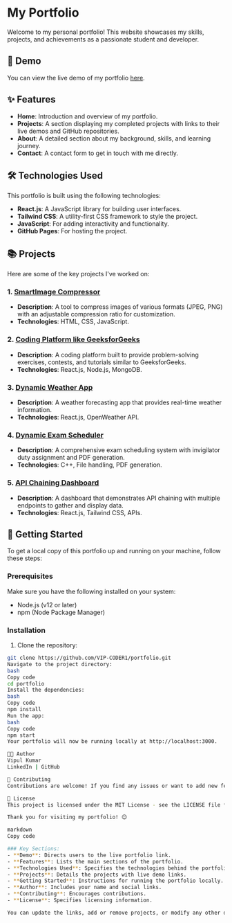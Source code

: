 # My Portfolio

Welcome to my personal portfolio! This website showcases my skills, projects, and achievements as a passionate student and developer.

## 🚀 Demo

You can view the live demo of my portfolio [here](https://my-portfolio-flax-xi-77.vercel.app/).

## ✨ Features

- **Home**: Introduction and overview of my portfolio.
- **Projects**: A section displaying my completed projects with links to their live demos and GitHub repositories.
- **About**: A detailed section about my background, skills, and learning journey.
- **Contact**: A contact form to get in touch with me directly.

## 🛠️ Technologies Used

This portfolio is built using the following technologies:

- **React.js**: A JavaScript library for building user interfaces.
- **Tailwind CSS**: A utility-first CSS framework to style the project.
- **JavaScript**: For adding interactivity and functionality.
- **GitHub Pages**: For hosting the project.

## 📚 Projects

Here are some of the key projects I've worked on:

### 1. [SmartImage Compressor](https://vip-coder1.github.io/Image_Compressor/)
- **Description**: A tool to compress images of various formats (JPEG, PNG) with an adjustable compression ratio for customization.
- **Technologies**: HTML, CSS, JavaScript.

### 2. [Coding Platform like GeeksforGeeks](https://vip-coder1.github.io/CodeCraft-Academy/)
- **Description**: A coding platform built to provide problem-solving exercises, contests, and tutorials similar to GeeksforGeeks.
- **Technologies**: React.js, Node.js, MongoDB.

### 3. [Dynamic Weather App](https://vip-coder1.github.io/Dynamic-weather_app/)
- **Description**: A weather forecasting app that provides real-time weather information.
- **Technologies**: React.js, OpenWeather API.

### 4. [Dynamic Exam Scheduler](https://github.com/VIP-CODER1/exam_time-management)
- **Description**: A comprehensive exam scheduling system with invigilator duty assignment and PDF generation.
- **Technologies**: C++, File handling, PDF generation.

### 5. [API Chaining Dashboard](https://vip-coder1.github.io/API-Chaining-Dashboard/)
- **Description**: A dashboard that demonstrates API chaining with multiple endpoints to gather and display data.
- **Technologies**: React.js, Tailwind CSS, APIs.

## 📜 Getting Started

To get a local copy of this portfolio up and running on your machine, follow these steps:

### Prerequisites

Make sure you have the following installed on your system:

- Node.js (v12 or later)
- npm (Node Package Manager)

### Installation

1. Clone the repository:

```bash
git clone https://github.com/VIP-CODER1/portfolio.git
Navigate to the project directory:
bash
Copy code
cd portfolio
Install the dependencies:
bash
Copy code
npm install
Run the app:
bash
Copy code
npm start
Your portfolio will now be running locally at http://localhost:3000.

👨‍💻 Author
Vipul Kumar
LinkedIn | GitHub

🤝 Contributing
Contributions are welcome! If you find any issues or want to add new features, feel free to fork the repository and submit a pull request.

📝 License
This project is licensed under the MIT License - see the LICENSE file for details.

Thank you for visiting my portfolio! 😊

markdown
Copy code

### Key Sections:
- **Demo**: Directs users to the live portfolio link.
- **Features**: Lists the main sections of the portfolio.
- **Technologies Used**: Specifies the technologies behind the portfolio.
- **Projects**: Details the projects with live demo links.
- **Getting Started**: Instructions for running the portfolio locally.
- **Author**: Includes your name and social links.
- **Contributing**: Encourages contributions.
- **License**: Specifies licensing information.

You can update the links, add or remove projects, or modify any other details to suit your portfolio.
